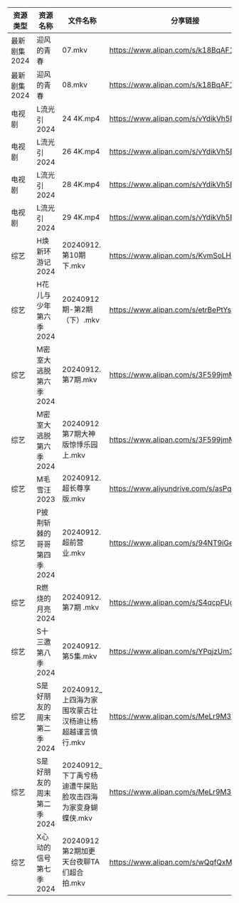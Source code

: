 | 资源类型     | 资源名称            | 文件名称                                | 分享链接                                      | 更新时间                |
| -------- | --------------- | ----------------------------------- | ----------------------------------------- | ------------------- |
| 最新剧集2024 | 迎风的青春           | 07.mkv                              | https://www.alipan.com/s/k18BqAF1ARN      | 2024-09-12 10:11:15 |
| 最新剧集2024 | 迎风的青春           | 08.mkv                              | https://www.alipan.com/s/k18BqAF1ARN      | 2024-09-12 10:11:14 |
| 电视剧      | L流光引2024        | 24 4K.mp4                           | https://www.alipan.com/s/vYdikVh5BuN      | 2024-09-12 00:06:11 |
| 电视剧      | L流光引2024        | 26 4K.mp4                           | https://www.alipan.com/s/vYdikVh5BuN      | 2024-09-12 00:06:10 |
| 电视剧      | L流光引2024        | 28 4K.mp4                           | https://www.alipan.com/s/vYdikVh5BuN      | 2024-09-12 00:06:10 |
| 电视剧      | L流光引2024        | 29 4K.mp4                           | https://www.alipan.com/s/vYdikVh5BuN      | 2024-09-12 00:06:10 |
| 综艺       | H焕新环游记2024      | 20240912.第10期下.mkv                  | https://www.alipan.com/s/KvmSoLHMiZr      | 2024-09-12 14:08:12 |
| 综艺       | H花儿与少年第六季2024   | 20240912期-第2期（下）.mkv                | https://www.alipan.com/s/etrBePtYsJ7      | 2024-09-12 14:08:15 |
| 综艺       | M密室大逃脱第六季2024   | 20240912.第7期.mkv                    | https://www.alipan.com/s/3F599jmMJTn      | 2024-09-12 14:08:34 |
| 综艺       | M密室大逃脱第六季2024   | 20240912第7期大神版惊悸乐园上.mkv             | https://www.alipan.com/s/3F599jmMJTn      | 2024-09-12 14:08:33 |
| 综艺       | M毛雪汪2023        | 20240912.超长尊享版.mkv                  | https://www.aliyundrive.com/s/asPqfgPRqAg | 2024-09-12 14:08:39 |
| 综艺       | P披荆斩棘的哥哥第四季2024 | 20240912.超前营业.mkv                   | https://www.alipan.com/s/94NT9iGe94e      | 2024-09-12 14:08:52 |
| 综艺       | R燃烧的月亮2024      | 20240912.第7期 .mkv                   | https://www.alipan.com/s/S4qcpFUguQa      | 2024-09-12 14:09:00 |
| 综艺       | S十三邀第八季2024     | 20240912.第5集.mkv                    | https://www.alipan.com/s/YPqjzUm3jpL      | 2024-09-12 14:09:03 |
| 综艺       | S是好朋友的周末第二季2024 | 20240912_上四海为家围攻蒙古壮汉杨迪让杨超越谨言慎行.mkv  | https://www.alipan.com/s/MeLr9M3vuvt      | 2024-09-12 14:09:17 |
| 综艺       | S是好朋友的周末第二季2024 | 20240912_下丁禹兮杨迪遭牛屎贴脸攻击四海为家变身蝴蝶侠.mkv | https://www.alipan.com/s/MeLr9M3vuvt      | 2024-09-12 14:09:17 |
| 综艺       | X心动的信号第七季2024   | 20240912第2期加更天台夜聊TA们超合拍.mkv         | https://www.alipan.com/s/wQqfQxMS8Sx      | 2024-09-12 14:09:49 |
